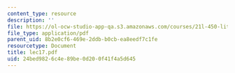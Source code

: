 ```yaml
---
content_type: resource
description: ''
file: https://ol-ocw-studio-app-qa.s3.amazonaws.com/courses/21l-450-literature-and-ethical-values-fall-2002/24bed9826c4e89be0d200f41f4a5d645_lec17.pdf
file_type: application/pdf
parent_uid: 8b2e0cf6-469e-2ddb-b0cb-ea8eedf7c1fe
resourcetype: Document
title: lec17.pdf
uid: 24bed982-6c4e-89be-0d20-0f41f4a5d645
---
```

